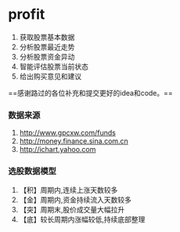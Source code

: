 # profit
1. 获取股票基本数据
1. 分析股票最近走势
1. 分析股票资金异动
1. 智能评估股票当前状态
1. 给出购买意见和建议

==感谢路过的各位补充和提交更好的idea和code。==

### 数据来源
1. http://www.gpcxw.com/funds
2. http://money.finance.sina.com.cn
3. http://ichart.yahoo.com

### 选股数据模型
1. 【积】周期内,连续上涨天数较多
1. 【金】周期内,资金持续流入天数较多
1. 【突】周期末,股价成交量大幅拉升
1. 【底】较长周期内涨幅较低,持续底部整理
